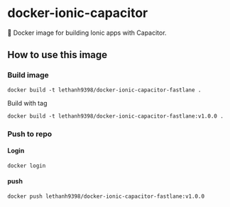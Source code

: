 # docker-ionic-capacitor

🐳 Docker image for building Ionic apps with Capacitor. 

## How to use this image

<!-- ### Pull image

Pull from Docker Registry:  
`docker pull lethanh9398/docker-ionic-capacitor-fastlane` -->

### Build image

```
docker build -t lethanh9398/docker-ionic-capacitor-fastlane .
```
Build with tag
```
docker build -t lethanh9398/docker-ionic-capacitor-fastlane:v1.0.0 .
```


### Push to repo
#### Login
```
docker login
```
#### push
```
docker push lethanh9398/docker-ionic-capacitor-fastlane:v1.0.0
```

